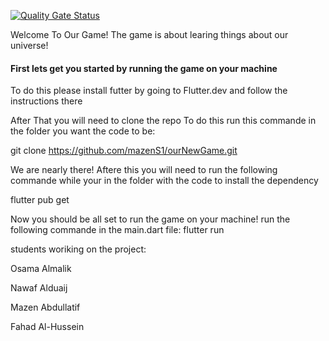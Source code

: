 
[![Quality Gate Status](https://sonarcloud.io/api/project_badges/measure?project=mazenS1_galaxy-adventure&metric=alert_status)](https://sonarcloud.io/summary/new_code?id=mazenS1_galaxy-adventure)


Welcome To Our Game!
The game is about learing things about our universe!
#### First lets get you started by running the game on your machine

To do this please install futter by going to Flutter.dev and follow the instructions there

After That you will need to clone the repo
To do this run this commande in the folder you want the code to be:

git clone https://github.com/mazenS1/ourNewGame.git

We are nearly there! Aftere this you will need to run the following commande while your in the folder with the code to  install the dependency

flutter pub get

Now you should be all set to run the game on your machine! run the following commande in the main.dart file:
flutter run


students woriking on the project:

Osama Almalik

Nawaf Alduaij

Mazen Abdullatif

Fahad Al-Hussein

